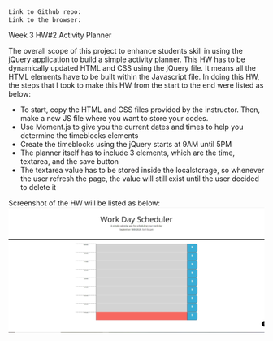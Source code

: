     Link to Github repo:
    Link to the browser:

Week 3 HW#2 Activity Planner

The overall scope of this project to enhance students skill in using the jQuery application to build a simple activity planner. This HW has to be dynamically updated HTML and CSS using the jQuery file. It means all the HTML elements have to be built within the Javascript file. In doing this HW, the steps that I took to make this HW from the start to the end were listed as below:
-   To start, copy the HTML and CSS files provided by the instructor. Then, make a new JS file where you want to store your codes.
-   Use Moment.js to give you the current dates and times to help you determine the timeblocks elements
-   Create the timeblocks using the jQuery starts at 9AM until 5PM
-   The planner itself has to include 3 elements, which are the time, textarea, and the save button
-   The textarea value has to be stored inside the localstorage, so whenever the user refresh the page, the value will still exist until the user decided to delete it

Screenshot of the HW will be listed as below:
![Activity Planner](./screenshot.JPG)   